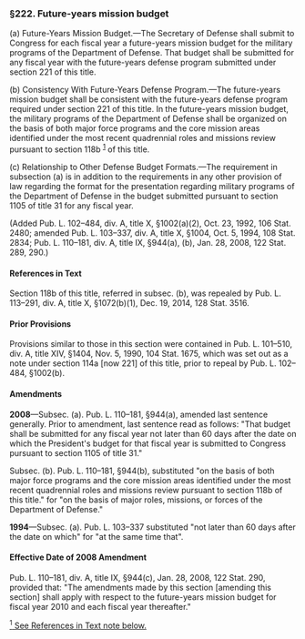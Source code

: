 ### §222. Future-years mission budget ###

(a) Future-Years Mission Budget.—The Secretary of Defense shall submit to Congress for each fiscal year a future-years mission budget for the military programs of the Department of Defense. That budget shall be submitted for any fiscal year with the future-years defense program submitted under section 221 of this title.

(b) Consistency With Future-Years Defense Program.—The future-years mission budget shall be consistent with the future-years defense program required under section 221 of this title. In the future-years mission budget, the military programs of the Department of Defense shall be organized on the basis of both major force programs and the core mission areas identified under the most recent quadrennial roles and missions review pursuant to section 118b <sup><a href="#222_1_target" name="222_1">1</a></sup> of this title.

(c) Relationship to Other Defense Budget Formats.—The requirement in subsection (a) is in addition to the requirements in any other provision of law regarding the format for the presentation regarding military programs of the Department of Defense in the budget submitted pursuant to section 1105 of title 31 for any fiscal year.

(Added Pub. L. 102–484, div. A, title X, §1002(a)(2), Oct. 23, 1992, 106 Stat. 2480; amended Pub. L. 103–337, div. A, title X, §1004, Oct. 5, 1994, 108 Stat. 2834; Pub. L. 110–181, div. A, title IX, §944(a), (b), Jan. 28, 2008, 122 Stat. 289, 290.)

#### References in Text ####

Section 118b of this title, referred in subsec. (b), was repealed by Pub. L. 113–291, div. A, title X, §1072(b)(1), Dec. 19, 2014, 128 Stat. 3516.

#### Prior Provisions ####

Provisions similar to those in this section were contained in Pub. L. 101–510, div. A, title XIV, §1404, Nov. 5, 1990, 104 Stat. 1675, which was set out as a note under section 114a [now 221] of this title, prior to repeal by Pub. L. 102–484, §1002(b).

#### Amendments ####

**2008**—Subsec. (a). Pub. L. 110–181, §944(a), amended last sentence generally. Prior to amendment, last sentence read as follows: "That budget shall be submitted for any fiscal year not later than 60 days after the date on which the President's budget for that fiscal year is submitted to Congress pursuant to section 1105 of title 31."

Subsec. (b). Pub. L. 110–181, §944(b), substituted "on the basis of both major force programs and the core mission areas identified under the most recent quadrennial roles and missions review pursuant to section 118b of this title." for "on the basis of major roles, missions, or forces of the Department of Defense."

**1994**—Subsec. (a). Pub. L. 103–337 substituted "not later than 60 days after the date on which" for "at the same time that".

#### Effective Date of 2008 Amendment ####

Pub. L. 110–181, div. A, title IX, §944(c), Jan. 28, 2008, 122 Stat. 290, provided that: "The amendments made by this section [amending this section] shall apply with respect to the future-years mission budget for fiscal year 2010 and each fiscal year thereafter."

[<sup>1</sup> See References in Text note below.](#222_1)
